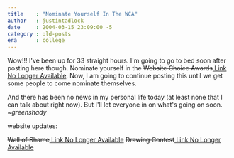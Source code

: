 ```yaml
---
title    : "Nominate Yourself In The WCA"
author   : justintadlock
date     : 2004-03-15 23:09:00 -5
category : old-posts
era      : college
---
```


Wow!!! I've been up for 33 straight hours.  I'm going to go to bed soon after posting here though.  Nominate yourself in the <del> Website Choice Awards</del><ins> Link No Longer Available</ins>.  Now, I am going to continue posting this until we get some people to come nominate themselves.

And there has been no news in my personal life today (at least none that I can talk about right now).  But I'll let everyone in on what's going on soon.  <em> ~greenshady</em>

website updates:

<del>Wall of Shame</del><ins> Link No Longer Available</ins>
<del>Drawing Contest</del><ins> Link No Longer Available</ins>
